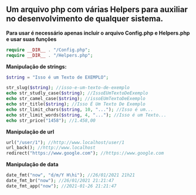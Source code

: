 ## Um arquivo php com várias Helpers para auxiliar no desenvolvimento de qualquer sistema.

**Para usar é necessário apenas incluir o arquivo Config.php e Helpers.php e usar suas funções**

```php
require __DIR__ . "/Config.php";  
require __DIR__ . "/Helpers.php";
```
**Manipulação de strings:**

```php
$string = "Isso é um Texto de EXEMPLO";

str_slug($string); //isso-e-um-texto-de-exemplo
echo str_studly_case($string); //IssoEUmTextoDeExemplo
echo str_camel_case($string); //issoEUmTextoDeExemplo
echo str_title($string); //Isso É Um Texto De Exemplo
echo str_limit_chars($string, 10, "..."); //Isso é um...
echo str_limit_words($string, 4, "..."); //Isso é um Texto...
echo str_price("1458"); //1.458,00
```

**Manipulação de url**

```php
url("/user/1"); //http://www.localhost/user/1
url_back(); //http://www.localhost
redirect("https://www.google.com"); //https://www.google.com
```

**Manipulação de data**

```php
date_fmt("now", "d/m/Y H\hi"); //26/01/2021 21h21
date_fmt_br("now"); //26/01/2021 21:21:47
date_fmt_app("now"); //2021-01-26 21:21:47
```
